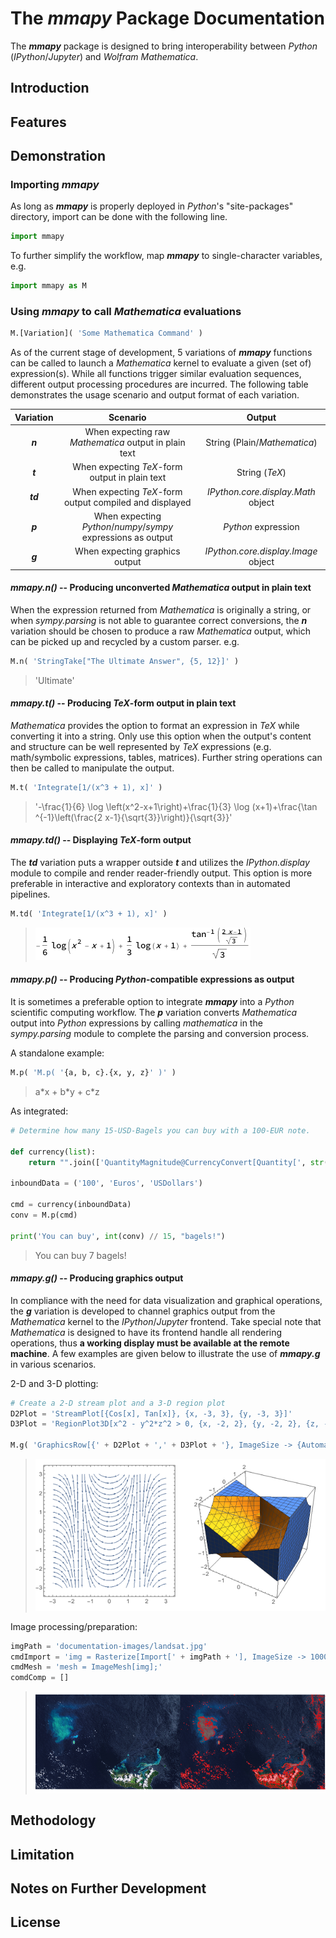 # The ***mmapy*** Package Documentation

The ***mmapy*** package is designed to bring interoperability between *Python* (*IPython*/*Jupyter*) and *Wolfram Mathematica*.

## Introduction



## Features



## Demonstration

### Importing ***mmapy***

As long as ***mmapy*** is properly deployed in *Python*'s "site-packages" directory, import can be done with the following line.

```python
import mmapy
```

To further simplify the workflow, map ***mmapy*** to single-character variables, e.g.

```python
import mmapy as M
```

### Using ***mmapy*** to call *Mathematica* evaluations

```python
M.[Variation]( 'Some Mathematica Command' )
```

As of the current stage of development, 5 variations of ***mmapy*** functions can be called to launch a *Mathematica* kernel to evaluate a given (set of) expression(s). While all functions trigger similar evaluation sequences, different output processing procedures are incurred. The following table demonstrates the usage scenario and output format of each variation.

| Variation |                 Scenario                 |               Output                |
| :-------: | :--------------------------------------: | :---------------------------------: |
|  ***n***  | When expecting raw *Mathematica* output in plain text |    String (Plain/*Mathematica*)     |
|  ***t***  | When expecting *TeX*-form output in plain text |           String (*TeX*)            |
| ***td***  | When expecting *TeX*-form output compiled and displayed | *IPython.core.display.Math* object  |
|  ***p***  | When expecting *Python*/*numpy*/*sympy* expressions as output |         *Python* expression         |
|  ***g***  |      When expecting graphics output      | *IPython.core.display.Image* object |

#### ***mmapy.n()*** -- Producing unconverted *Mathematica* output in plain text

When the expression returned from *Mathematica* is originally a string, or when *sympy.parsing* is not able to guarantee correct conversions, the ***n*** variation should be chosen to produce a raw *Mathematica* output, which can be picked up and recycled by a custom parser. e.g.

```python
M.n( 'StringTake["The Ultimate Answer", {5, 12}]' )
```

> 'Ultimate'

#### ***mmapy.t()*** -- Producing *TeX*-form output in plain text 

*Mathematica* provides the option to format an expression in *TeX* while converting it into a string. Only use this option when the output's content and structure can be well represented by *TeX* expressions (e.g. math/symbolic expressions, tables, matrices). Further string operations can then be called to manipulate the output.

```python
M.t( 'Integrate[1/(x^3 + 1), x]' )
```

> '-\\frac{1}{6} \\log \\left(x^2-x+1\\right)+\\frac{1}{3} \\log (x+1)+\\frac{\\tan ^{-1}\\left(\\frac{2 x-1}{\\sqrt{3}}\\right)}{\\sqrt{3}}'

#### ***mmapy.td()*** -- Displaying *TeX*-form output 

The ***td*** variation puts a wrapper outside ***t*** and utilizes the *IPython.display* module to compile and render reader-friendly output. This option is more preferable in interactive and exploratory contexts than in automated pipelines. 

```python
M.td( 'Integrate[1/(x^3 + 1), x]' )
```

> ![mmapy.td](documentation-images/TeX.png)

#### ***mmapy.p()*** -- Producing *Python*-compatible expressions as output

It is sometimes a preferable option to integrate ***mmapy*** into a *Python* scientific computing workflow. The ***p*** variation converts *Mathematica* output into *Python* expressions by calling *mathematica* in the *sympy.parsing* module to complete the parsing and conversion process.

A standalone example:

```python
M.p( 'M.p( '{a, b, c}.{x, y, z}' )' )
```

> a\*x + b\*y + c\*z

As integrated:

```python
# Determine how many 15-USD-Bagels you can buy with a 100-EUR note.

def currency(list):
	return "".join(['QuantityMagnitude@CurrencyConvert[Quantity[', str(list[0]), ',', '"', list[1], '"', '],', '"', list[2], '"',']'])

inboundData = ('100', 'Euros', 'USDollars')

cmd = currency(inboundData)
conv = M.p(cmd)

print('You can buy', int(conv) // 15, "bagels!")
```

> You can buy 7 bagels!

#### ***mmapy.g()*** -- Producing graphics output

In compliance with the need for data visualization and graphical operations, the ***g*** variation is developed to channel graphics output from the *Mathematica* kernel to the *IPython*/*Jupyter* frontend. Take special note that *Mathematica* is designed to have its frontend handle all rendering operations, thus **a working display must be available at the remote machine**. A few examples are given below to illustrate the use of ***mmapy.g*** in various scenarios.

2-D and 3-D plotting:

```python
# Create a 2-D stream plot and a 3-D region plot
D2Plot = 'StreamPlot[{Cos[x], Tan[x]}, {x, -3, 3}, {y, -3, 3}]'
D3Plot = 'RegionPlot3D[x^2 - y^2*z^2 > 0, {x, -2, 2}, {y, -2, 2}, {z, -2, 2}]'

M.g( 'GraphicsRow[{' + D2Plot + ',' + D3Plot + '}, ImageSize -> {Automatic, 300}]' )
```

> ![2-D and 3-D plotting](documentation-images/2D+3D.png)

Image processing/preparation:

```python
imgPath = 'documentation-images/landsat.jpg'
cmdImport = 'img = Rasterize[Import[' + imgPath + '], ImageSize -> 1000];'
cmdMesh = 'mesh = ImageMesh[img];'
comdComp = []

```

> ![Image processing/preparation](documentation-images/landsat-output.png)

## Methodology



## Limitation



## Notes on Further Development



## License